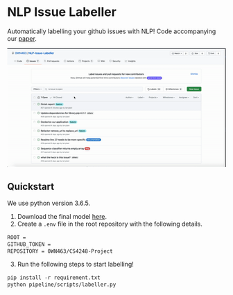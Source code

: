 # NLP Issue Labeller
Automatically labelling your github issues with NLP! Code accompanying our [paper](LINK).

![Demo](./resources/demo.gif)

## Quickstart
We use python version 3.6.5. 
1. Download the final model [here](https://drive.google.com/file/d/1JO_I8GNDDwLY4hIeySdhIMwI23kM7Ijx/view?usp=sharing).
2. Create a `.env` file in the root repository with the following details.
```
ROOT = 
GITHUB_TOKEN = 
REPOSITORY = 0WN463/CS4248-Project
```

3. Run the following steps to start labelling!
```
pip install -r requirement.txt
python pipeline/scripts/labeller.py
```
